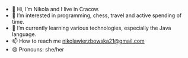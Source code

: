 - 👋 Hi, I’m Nikola and I live in Cracow.
- 👀 I’m interested in programming, chess, travel and active spending of time.
- 🌱 I’m currently learning various technologies, especially the Java language.
- 📫 How to reach me nikolawierzbowska21@gmail.com
- 😄 Pronouns: she/her
